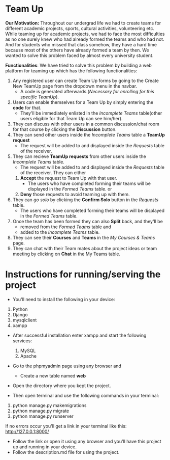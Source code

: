 
# **Team Up**


**Our Motivation:** 
Throughout our undergrad life we had to create teams for different academic projects, sports, cultural activities, volunteering etc.
While teaming up for academic projects, we had to face the most difficulties as no one surely knew who had already formed the teams and who had not.
And for students who missed that class somehow, they have a hard time because most of the others have already formed a team by then. We wanted to solve this problem
faced by almost every university student.


**Functionalities**:
We have tried to solve this problem by building a web platform for teaming up which has the following functionalities:

1. Any registered user can create Team Up forms by going to the Create New TeamUp page from the dropdown menu in the navbar.
    * A code is generated afterwards.(*Necessary for enrolling for this specific TeamUp*).
1. Users can enable themselves for a Team Up by simply entering the **code** for that.
    * They'll be immediately enlisted in the _Incomplete Teams_ table(other users eligible for that Team Up can see him/her).
1. They can discuss with other users in a common discussion/chat room for that course by clicking the **Discussion** button.
1. They can send other users inside the _Incomplete Teams_ table a **TeamUp request**
    * The request will be added to and displayed inside the _Requests_ table of the receiver.
1. They can recieve **TeamUp requests** from other users inside the _Incomplete Teams_ table.
    * The request will be added to and displayed inside the _Requests_ table of the receiver.
    They can either 
    1. **Accept** the request to Team Up with that user.
        * The users who have completed forming their teams will be displayed in the _Formed Teams_ table.
       or
    1. **Deny** those requests to avoid teaming up with them.
1. They can _go solo_ by clicking the **Confirm Solo** button in the _Requests_ table.
    * The users who have completed forming their teams will be displayed in the _Formed Teams_ table.
1. Once the team has been formed they can also **Split** back, and they'll be
    * removed from the _Formed Teams_ table 
  and 
    * added to the _Incomplete Teams_ table.
1. They can see their **Courses** and **Teams** in the _My Courses & Teams_ page.
1. They can chat with their Team mates about the project ideas or team meeting by clicking on **Chat** in the My Teams table.



# Instructions for running/serving the project
* You'll need to install the following in your device:
1. Python
1. Django
1. mysqlclient
1. xampp

* After successful installation enter xampp and start the following services:
  1. MySQL
  2. Apache 
* Go to the phpmyadmin page using any browser and
  * Create a new table named **web**
* Open the directory where you kept the project.

* Then open terminal and use the following commands in your terminal:
1. python manage.py makemigrations
2. python manage.py migrate
3. python manage.py runserver

If no errors occur you'll get a link in your terminal like this: http://127.0.0.1:8000/
* Follow the link or open it using any browser and you'll have this project up and running in your device.
* Follow the description.md file for using the project.
